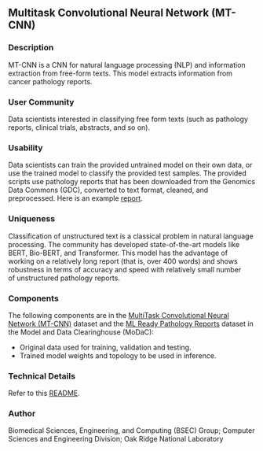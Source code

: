 ## Multitask Convolutional Neural Network (MT-CNN)

### Description
MT-CNN is a CNN for natural language processing (NLP) and information extraction from free-form texts. This model extracts information from cancer pathology reports. 

### User Community
Data scientists interested in classifying free form texts (such as pathology reports, clinical trials, abstracts, and so on). 

### Usability
Data scientists can train the provided untrained model on their own data, or use the trained model to classify the provided test samples. The provided scripts use pathology reports that has been downloaded from the Genomics Data Commons (GDC), converted to text format, cleaned, and preprocessed. Here is an example [report](https://portal.gdc.cancer.gov/legacy-archive/files/a9a42650-4613-448d-895e-4f904285f508).

### Uniqueness
Classification of unstructured text is a classical problem in natural language processing. The community has developed state-of-the-art models like BERT, Bio-BERT, and Transformer. This model has the advantage of working on a relatively long report (that is, over 400 words) and shows robustness in terms of accuracy and speed with relatively small number of unstructured pathology reports. 

### Components
The following components are in the [MultiTask Convolutional Neural Network (MT-CNN)](https://modac.cancer.gov/searchTab?dme_data_id=NCI-DME-MS01-7330732)
dataset and the [ML Ready Pathology Reports](https://modac.cancer.gov/searchTab?dme_data_id=NCI-DME-MS01-7423964) dataset in the Model and Data Clearinghouse (MoDaC):
* Original data used for training, validation and testing.
* Trained model weights and topology to be used in inference.

### Technical Details
Refer to this [README](README-technical.md). 

### Author
Biomedical Sciences, Engineering, and Computing (BSEC) Group; Computer Sciences and Engineering Division; Oak Ridge National Laboratory

